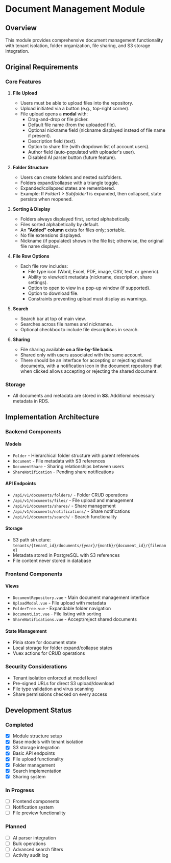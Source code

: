 # Document Management Module

## Overview
This module provides comprehensive document management functionality with tenant isolation, folder organization, file sharing, and S3 storage integration.

## Original Requirements

### Core Features
1. **File Upload**
   - Users must be able to upload files into the repository.
   - Upload initiated via a button (e.g., top-right corner).
   - File upload opens a **modal** with:
     - Drag-and-drop or file picker.
     - Default file name (from the uploaded file).
     - Optional nickname field (nickname displayed instead of file name if present).
     - Description field (text).
     - Option to share file (with dropdown list of account users).
     - Author field (auto-populated with uploader's user).
     - Disabled AI parser button (future feature).

2. **Folder Structure**
   - Users can create folders and nested subfolders.
   - Folders expand/collapse with a triangle toggle.
   - Expanded/collapsed states are remembered.
   - Example: If *Folder1 > Subfolder1* is expanded, then collapsed, state persists when reopened.

3. **Sorting & Display**
   - Folders always displayed first, sorted alphabetically.
   - Files sorted alphabetically by default.
   - An **"Added" column** exists for files only; sortable.
   - No file extensions displayed.
   - Nickname (if populated) shows in the file list; otherwise, the original file name displays.

4. **File Row Options**
   - Each file row includes:
     - File type icon (Word, Excel, PDF, image, CSV, text, or generic).
     - Ability to view/edit metadata (nickname, description, share settings).
     - Option to open to view in a pop-up window (if supported).
     - Option to download file.
     - Constraints preventing upload must display as warnings.

5. **Search**
   - Search bar at top of main view.
   - Searches across file names and nicknames.
   - Optional checkbox to include file descriptions in search.

6. **Sharing**
   - File sharing available **on a file-by-file basis**.
   - Shared only with users associated with the same account.
   - There should be an interface for accepting or rejecting shared documents, with a notification icon in the document repository that when clicked allows accepting or rejecting the shared document.

### Storage
- All documents and metadata are stored in **S3**. Additional necessary metadata in RDS.

## Implementation Architecture

### Backend Components

#### Models
- `Folder` - Hierarchical folder structure with parent references
- `Document` - File metadata with S3 references
- `DocumentShare` - Sharing relationships between users
- `ShareNotification` - Pending share notifications

#### API Endpoints
- `/api/v1/documents/folders/` - Folder CRUD operations
- `/api/v1/documents/files/` - File upload and management
- `/api/v1/documents/shares/` - Share management
- `/api/v1/documents/notifications/` - Share notifications
- `/api/v1/documents/search/` - Search functionality

#### Storage
- S3 path structure: `tenants/{tenant_id}/documents/{year}/{month}/{document_id}/{filename}`
- Metadata stored in PostgreSQL with S3 references
- File content never stored in database

### Frontend Components

#### Views
- `DocumentRepository.vue` - Main document management interface
- `UploadModal.vue` - File upload with metadata
- `FolderTree.vue` - Expandable folder navigation
- `DocumentList.vue` - File listing with sorting
- `ShareNotifications.vue` - Accept/reject shared documents

#### State Management
- Pinia store for document state
- Local storage for folder expand/collapse states
- Vuex actions for CRUD operations

### Security Considerations
- Tenant isolation enforced at model level
- Pre-signed URLs for direct S3 upload/download
- File type validation and virus scanning
- Share permissions checked on every access

## Development Status

### Completed
- [x] Module structure setup
- [x] Base models with tenant isolation
- [x] S3 storage integration
- [x] Basic API endpoints
- [x] File upload functionality
- [x] Folder management
- [x] Search implementation
- [x] Sharing system

### In Progress
- [ ] Frontend components
- [ ] Notification system
- [ ] File preview functionality

### Planned
- [ ] AI parser integration
- [ ] Bulk operations
- [ ] Advanced search filters
- [ ] Activity audit log